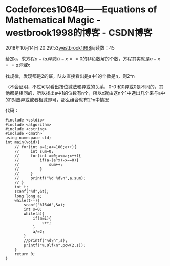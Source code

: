 # Codeforces1064B——Equations of Mathematical Magic - westbrook1998的博客 - CSDN博客





2018年10月14日 20:29:53[westbrook1998](https://me.csdn.net/westbrook1998)阅读数：45








> 
给定a，求方程$a-(a 异或 x)-x==0$的非负数解的个数，方程其实就是$a-x==a异或x$


找规律，发现都是2的幂，队友直接看出是a中1的个数是n，则2^n

（不会证明，不过可以看出按位减法和异或的关系，0-0 和0异或0是不同的，其他都是相同的，所以找出a中1的位数有n个，所以x就由这n个1中选出几个来与a中的1对应异或或者相减即可，那么组合就有2^n中情况

代码：

```
#include <cstdio>
#include <algorithm>
#include <cstring>
#include <cmath>
using namespace std;
int main(void){
    // for(int a=1;a<=100;a++){
    //     int sum=0;
    //     for(int x=0;x<=a;x++){
    //         if(a-(a^x)-x==0){
    //             sum++;
    //         }
    //     }
    //     printf("%d %d\n",a,sum);
    // }
    int t;
    scanf("%d",&t);
    long long a;
    while(t--){
        scanf("%I64d",&a);
        int s=0;
        while(a){
            if(a&1){
                s++;
            }
            a/=2;
        }
        //printf("%d\n",s);
        printf("%.0lf\n",pow(2,s));
    }
    return 0;
}
```



